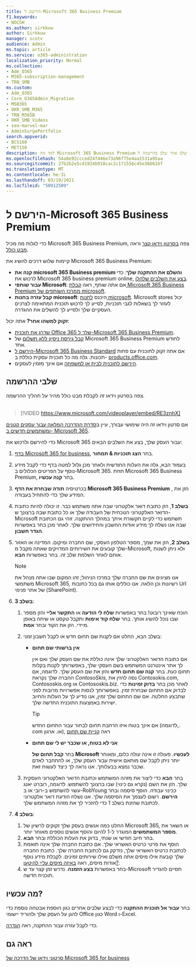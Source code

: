 ```yaml
---
title: הירשם ל-Microsoft 365 Business Premium
f1.keywords:
- NOCSH
ms.author: sirkkuw
author: Sirkkuw
manager: scotv
audience: Admin
ms.topic: article
ms.service: o365-administration
localization_priority: Normal
ms.collection:
- Adm_O365
- M365-subscription-management
- TRN_SMB
ms.custom:
- Adm_O365
- Core_O365Admin_Migration
- MSB365
- OKR_SMB_M365
- TRN_M365B
- OKR_SMB_Videos
- seo-marvel-mar
- AdminSurgePortfolio
search.appverid:
- BCS160
- MET150
description: למד מה Microsoft 365 Business Premium כולל וקבל הדרכה שלב אחר שלב בהרשמה ל-Microsoft 365 Business Premium.
ms.openlocfilehash: 54a8e92ccced24f446e73a96f75e4aa1531a95aa
ms.sourcegitcommit: 27b2b2e5c41934b918cac2c171556c45e36661bf
ms.translationtype: MT
ms.contentlocale: he-IL
ms.lasthandoff: 03/19/2021
ms.locfileid: "50912509"
---
```

# <a name="sign-up-for-microsoft-365-business-premium"></a>הירשם ל-Microsoft 365 Business Premium

כדי לגלות מה מכיל Microsoft 365 Business Premium, צפה [בסרטון וידאו קצר](../business-video/what-is-microsoft-365.md) וראה [מבט כולל](microsoft-365-business-overview.md).

קיימות שלוש דרכים להשיג את Microsoft 365 Business Premium:
- **קנה את microsoft 365 Business premium והשלם את ההתקנה שלך**: כדי לרכוש את Microsoft 365 business premium online, [בצע את השלבים שלהלן](#sign-up-steps).
- **עבור שותפי Microsoft**: אם אתה שותף, ראה [קבלת Microsoft 365 Business Premium ממרכז השותפים של microsoft](get-microsoft-365-business.md).
- **קבל עזרה בחנות microsoft**: היכנס [לחנות microsoft](https://go.microsoft.com/fwlink/?linkid=2109652). Microsoft stores יכול לעזור לך בשאלות לגבי תוכניות, לסייע לך לרכוש תוכנית המתאימה לצרכים העסקיים שלך ולסייע לך להשלים את ההגדרה.

**זקוק למשהו אחר?** אתה יכול:
- [שדרג את תוכנית Office 365 שלך ל-Microsoft 365 Business Premium](migrate-to-microsoft-365-business.md).
- [קבל גירסת ניסיון ללא תשלום](https://go.microsoft.com/fwlink/p/?linkid=2102309) של Microsoft 365 Business Premium לחודש אחד.
- [הירשם ל-Microsoft 365 Business Standard](https://go.microsoft.com/fwlink/p/?LinkID=510935) אם אתה זקוק לתוכנית עם פחות תכונות. גלה מה כל תוכנית עסקית כוללת ב- [products.office.com](https://go.microsoft.com/fwlink/?linkid=2109397).
- [הירשם לתוכנית לבית או למשפחה](https://go.microsoft.com/fwlink/?linkid=2109398) אם אינך מזמין לעסקים. 

## <a name="sign-up-steps"></a>שלבי ההרשמה

צפה בסרטון וידאו זה לקבלת מבט כולל מהיר על תהליך ההרשמה.<br><br>

> [!VIDEO https://www.microsoft.com/videoplayer/embed/RE3znhX] 

אם סרטון וידאו זה היה שימושי עבורך, עיין ב[סדרת ההדרכה המלאה עבור עסקים קטנים ומשתמשים חדשים ב- Microsoft 365](https://support.microsoft.com/office/6ab4bbcd-79cf-4000-a0bd-d42ce4d12816).

כדי להירשם ולרכוש את Microsoft 365 עבור העסק שלך, בצע את השלבים הבאים:

1. [בדף Microsoft 365 for business](https://go.microsoft.com/fwlink/?linkid=2109654), בחר **הצג תוכניות & תמחור**. 
2. בעמוד הבא, גלה את העלות החודשית ולאחר מכן גלול למטה בדף כדי לקבל מידע נוסף על הפריטים הכלולים ב-Microsoft 365. תחת Microsoft 365 Business Premium, בחר **קנה עכשיו**.
3. בכרטיסיה **תודה שבחרת את הדף Microsoft 365 Business Premium** , הזן את המידע שלך כדי להתחיל בעבודה.
4. **בשלב 1**, הזן כתובת דואר אלקטרוני שבה אתה משתמש כבר. זו יכולה להיות כתובת הדואר האלקטרוני הנוכחית של העבודה שלך או כל כתובת שבה ברצונך ש-Microsoft תשתמש כדי לקיים תקשורת איתך במהלך ההתקנה. זוהי גם הכתובת שבה אנו נשלח לך מידע אודות החשבון והחידושים שלך. לאחר מכן בחר באפשרות **הגדר חשבון**.
5. **בשלב 2**, הזן את שמך, מספר הטלפון העסקי, שם החברה ומיקום. המדינה או האזור שלך קובעים את השירותים המדויקים שאתה מקבל מ-Microsoft, ולא ניתן לשנות אותם לאחר השלמת שלב זה. בחר באפשרות **הבא**.
    > [!NOTE]
    > אנו מציגים את שם החברה שלך במרכז הניהול; זהו המקום שבו אתה מנהל את משתמשי Microsoft 365, רשיונות וכן הלאה. אנו כוללים אותו גם בכל כתובות Url של אתר פנימי (SharePoint).
6. **בשלב 3**:

    1. הוכח שאינך רובוט! בחר באפשרות **שלח לי הודעה** או **התקשר אליי** והזן מספר שבו נוכל להשיג אותך. בחר **שלח קוד אימות** ותקבל טקסט או שיחה באופן מיידי. הזן את הקוד ובחר **אמת**.
    2. בשלב הבא, החלט אם לקנות שם תחום חדש או לקבל חשבון זמני:

        - **אין ברשותי שם תחום** 
        
            אם כתובת הדואר האלקטרוני שלך אינה כוללת את שם העסק שלך ואם אין לך אתר אינטרנט המשתמש בשם העסקי שלך, באפשרותך לקנות בקלות תחום כעת. בחר **קנה שם תחום חדש** והזן את שם העסק שלך. לדוגמה, אם החברה שלך נקראת *ContosoSkis*, נסה להזין את Contosokis.com, Contososkis.org או Contososkis.biz. לאחר מכן בחר **בדוק זמינות** כדי לבדוק אם התחום שבחרת זמין. באפשרותך לנסות אפשרויות מרובות לפני שתבצע החלטה. אם שם התחום שלך זמין, אנו נודיע לך על העלות והחיוב ישירות באמצעות התוכנית החדשה שלך. 
       
            > [!TIP]
            > אם אינך בטוח איזו הרחבת תחום לבחור עבור התחום החדש (לדוגמה,. com או. ארגון), ראה [קניית שם תחום](../admin/get-help-with-domains/buy-a-domain-name.md)
        
        - **אני לא בטוח, או שכבר יש לי שם תחום** 
        
             בחר **קבל תחום של Microsoft לעכשיו**. פעולה זו אינה עולה כלום, ומאוחר יותר ניתן לקבל שם מותאם אישית עבור העסק שלך, או להתחבר לאדם שכבר נמצא בבעלותך. אנו נראה לך כיצד לעשות זאת.

    3. בחר **הבא** כדי ליצור את מזהה המשתמש וכתובת הדואר האלקטרוני העסקית שלך. הזן את השם (נקרא גם כינוי) שבו ברצונך להשתמש. לדוגמה, רוברט יאנג עשוי להשתמש ב-רובי או ב-RobYoung ככינוי עבודה. הוסף סיסמה ובחר **הירשם**. רשום לעצמך את הסיסמה שלך. אנו נשלח הודעת דואר אלקטרוני לכתובת שהזנת בשלב 1 כדי להזכיר לך את מזהה המשתמש שלך.
7. **בשלב 4**: 

    1. החלט כמה אנשים בעסק שלך זקוקים לרשיון של Microsoft 365, או השאר את **מספר המשתמשים** המוגדר ל-1 להיום והוסף אנשים נוספים מאוחר יותר. 
    2. בחר חיוב חודשי או שנתי, בדוק את העלות הכוללת ובחר **הבא**. 
    3. הוסף את פרטי כרטיס האשראי שלך. אם כתובת החברה שלך אינה תואמת לכתובת כרטיס האשראי שלך, נזדקק גם לכתובת החברה שלך. כתובת החברה שלך קובעת אילו מיסים אתה משלם ואילו שירותים זמינים. לקבלת מידע נוסף אודות מיסים, ראה [באיזה מיסים עליי להיטען?](../commerce/billing-and-payments/tax-information.md).
    4. בחר באפשרות **בצע הזמנה**. נדרש זמן קצר עד ש-Microsoft תסיים להגדיר תוכנית חדשה.

## <a name="whats-next"></a>מה עכשיו?

בחר **עבור אל תוכנית ההתקנה** כדי לבצע שלבים אחרים כגון הוספת אבטחה נוספת כדי להגן על העסק שלך ולהוריד יישומי Office כגון Word ו-Excel.

כדי לקבל עזרה עבור ההתקנה, ראה [הגדרה](set-up.md).

## <a name="see-also"></a>ראה גם

[סרטוני וידאו של הדרכה של Microsoft 365 for business](https://support.microsoft.com/office/6ab4bbcd-79cf-4000-a0bd-d42ce4d12816)